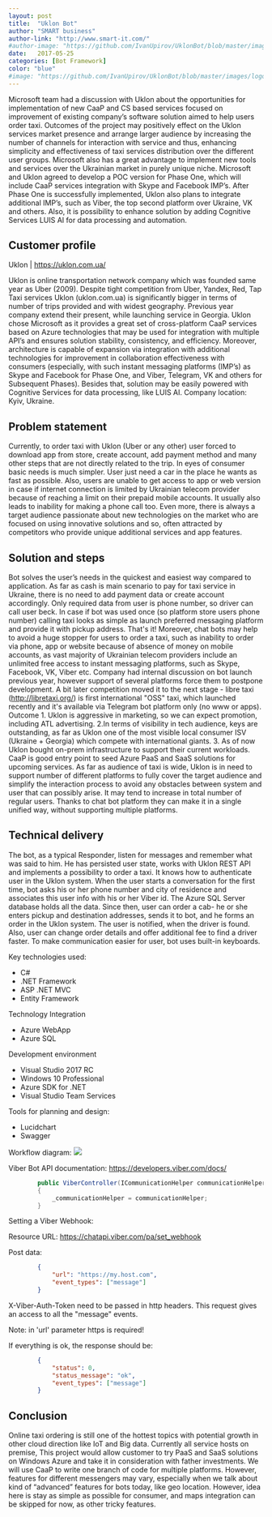 ```yaml
---
layout: post
title:  "Uklon Bot"
author: "SMART business"
author-link: "http://www.smart-it.com/"
#author-image: "https://github.com/IvanUpirov/UklonBot/blob/master/images/smart_logo.png?raw=true"
date:   2017-05-25
categories: [Bot Framework]
color: "blue"
#image: "https://github.com/IvanUpirov/UklonBot/blob/master/images/logo.png?raw=true" 
---
```



Microsoft team had a discussion with Uklon about the opportunities for implementation of new CaaP and CS based services focused on improvement of existing company’s software solution aimed to help users order taxi. Outcomes of the project may positively effect on the Uklon services market presence and arrange larger audience by increasing the number of channels for interaction with service and thus, enhancing simplicity and effectiveness of taxi services distribution over the different user groups. Microsoft also has a great advantage to implement new tools and services over the Ukrainian market in purely unique niche. Microsoft and Uklon agreed to develop a POC version for Phase One, which will include CaaP services integration with Skype and Facebook IMP’s. After Phase One is successfully implemented, Uklon also plans to integrate additional IMP’s, such as Viber, the top second platform over Ukraine, VK and others. Also, it is possibility to enhance solution by adding Cognitive Services LUIS AI for data processing and automation.


## Customer profile ##
Uklon | https://uklon.com.ua/

Uklon is online transportation network company which was founded same year as Uber (2009). Despite tight competition from Uber, Yandex,
Red, Tap Taxi services Uklon (uklon.com.ua) is significantly bigger in terms of number of trips provided and with widest geography. Previous year company extend their present, while launching service in Georgia.
Uklon chose Microsoft as it provides a great set of cross-platform CaaP services based on Azure technologies that may be used for integration with multiple API’s and ensures solution stability, consistency, and efficiency.
Moreover, architecture is capable of expansion via integration with additional technologies for improvement in collaboration effectiveness with consumers (especially, with such instant messaging platforms (IMP’s) as Skype and Facebook for Phase One, and Viber, Telegram, VK and others for Subsequent Phases). Besides that, solution may be easily powered with Cognitive Services for data processing, like LUIS AI.
Company location: Kyiv, Ukraine.


## Problem statement ##
Currently, to order taxi with Uklon (Uber or any other) user forced to download app from store, create account, add payment method and many other steps that are not directly related to the trip. In eyes of consumer basic needs is much simpler. User just need a car in the place he wants as fast as possible.
Also, users are unable to get access to app or web version in case if internet connection is limited by Ukrainian telecom provider because of reaching a limit on their prepaid mobile accounts. It usually also leads to inability for making a phone call too.
Even more, there is always a target audience passionate about new technologies on the market who are focused on using innovative solutions and so, often attracted by competitors who provide unique additional services and app features.


## Solution and steps ##
Bot solves the user’s needs in the quickest and easiest way compared to application.
As far as cash is main scenario to pay for taxi service in Ukraine, there is no need to add payment data or create account accordingly. Only required data from user is phone number, so driver can call user beck. In case if bot was used once (so platform store users phone number) calling taxi looks as simple as launch preferred messaging platform and provide it with pickup address. That's it! Moreover, chat bots may help to avoid a huge stopper for users to order a taxi, such as inability to order via phone, app or website because of absence of money on mobile accounts, as vast majority of Ukrainian telecom providers include an unlimited free access to instant messaging platforms, such as Skype, Facebook, VK, Viber etc. Company had internal discussion on bot launch previous year, however support of several platforms force them to postpone development. A bit later competition moved it to the next stage - libre taxi (http://libretaxi.org/) is first international "OSS" taxi, which launched recently and it's available via Telegram bot platform only (no www or apps). Outcome 1. Uklon is aggressive in marketing, so we can expect promotion, including ATL advertising. 2.In terms of visibility in tech audience, keys are outstanding, as far as Uklon one of the most visible local consumer ISV (Ukraine + Georgia) which compete with international giants. 3. As of now Uklon bought on-prem infrastructure to support their current workloads. CaaP is good entry point to seed Azure PaaS and SaaS solutions for upcoming services. As far as audience of taxi is wide, Uklon is in need to support number of different platforms to fully cover the target audience and simplify the interaction process to avoid any obstacles between system and user that can possibly arise. It may tend to increase in total number of regular users. Thanks to chat bot platform they can make it in a single unified way, without supporting multiple platforms.


## Technical delivery ##
The bot, as a typical Responder, listen for messages and remember what was said to him. He has persisted user state, works with Uklon REST API and implements a possibility to order a taxi.
It knows how to authenticate user in the Uklon system.
When the user starts a conversation for the first time, bot asks his or her phone number and city of residence and associates this user info with his or her Viber id. The Azure SQL Server database holds all the data.
Since then, user can order a cab- he or she enters pickup and destination addresses, sends it to bot, and he forms an order in the Uklon system. The user is notified, when the driver is found. Also, user can change order details and offer additional fee to find a driver faster.
To make communication easier for user, bot uses built-in keyboards.

Key technologies used:
- C#
- .NET Framework
- ASP .NET MVC
- Entity Framework

Technology Integration
- Azure WebApp
- Azure SQL

Development environment
- Visual Studio 2017 RC
- Windows 10 Professional
- Azure SDK for .NET
- Visual Studio Team Services

Tools for planning and design:
- Lucidchart
- Swagger

Workflow diagram:
<img src = "https://github.com/IvanUpirov/UklonBot/blob/master/images/UklonDiagram.png"/>

Viber Bot API documentation: https://developers.viber.com/docs/

```cs
        public ViberController(ICommunicationHelper communicationHelper)
        {
            _communicationHelper = communicationHelper;
        }
```

Setting a Viber Webhook:

Resource URL: https://chatapi.viber.com/pa/set_webhook

Post data:
```json
        {
            "url": "https://my.host.com",  
            "event_types": ["message"] 
        }
```
X-Viber-Auth-Token need to be passed in http headers. This request gives an access to all the "message" events.

Note: in 'url' parameter https is required!

If everything is ok, the response should be:
```json
        {
            "status": 0,  
            "status_message": "ok",  
            "event_types": ["message"] 
        }
```

 
## Conclusion ##
Online taxi ordering is still one of the hottest topics with potential growth in other cloud direction like IoT and Big data. Currently all service hosts on premise, This project would allow customer to try PaaS and SaaS solutions on Windows Azure and take it in consideration with father investments.
We will use CaaP to write one branch of code for multiple platforms. However, features for different messengers may vary, especially when we talk about kind of “advanced” features for bots today, like geo location. However, idea here is stay as simple as possible for consumer, and maps integration can be skipped for now, as other tricky features.
